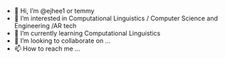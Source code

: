 - 👋 Hi, I’m @ejhee1 or temmy
- 👀 I’m interested in Computational Linguistics / Computer Science and Engineering /AR tech
- 🌱 I’m currently learning Computational Linguistics
- 💞️ I’m looking to collaborate on ...
- 📫 How to reach me ...

<!---
ejhee1/ejhee1 is a ✨ special ✨ repository because its `README.md` (this file) appears on your GitHub profile.
You can click the Preview link to take a look at your changes.
--->
